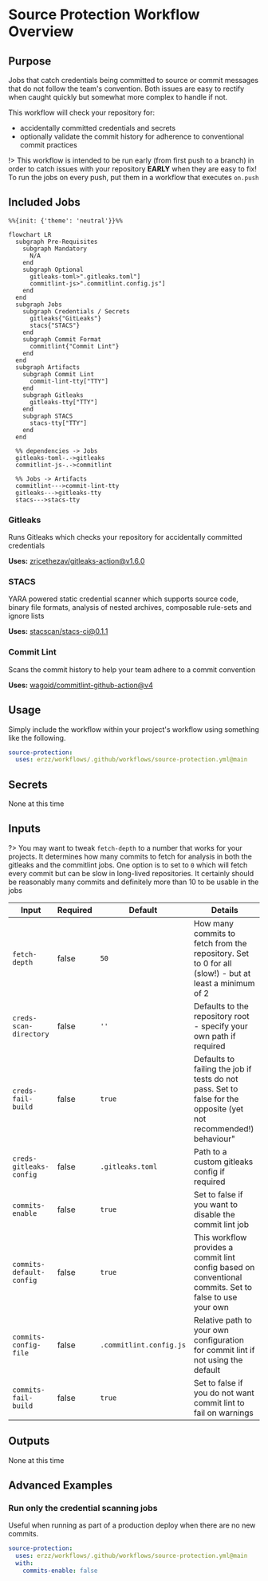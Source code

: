 # Source Protection Workflow Overview

## Purpose

Jobs that catch credentials being committed to source or commit messages that do not follow the team's convention. Both issues are easy to rectify when caught quickly but somewhat more complex to handle if not.

This workflow will check your repository for:

- accidentally committed credentials and secrets
- optionally validate the commit history for adherence to conventional commit practices

!> This workflow is intended to be run early (from first push to a branch) in order to catch issues with your repository **EARLY** when they are easy to fix! To run the jobs on every push, put them in a workflow that executes `on.push`

## Included Jobs

```mermaid
%%{init: {'theme': 'neutral'}}%%

flowchart LR
  subgraph Pre-Requisites
    subgraph Mandatory
      N/A
    end
    subgraph Optional
      gitleaks-toml>".gitleaks.toml"]
      commitlint-js>".commitlint.config.js"]
    end
  end
  subgraph Jobs
    subgraph Credentials / Secrets
      gitleaks{"GitLeaks"}
      stacs{"STACS"}
    end
    subgraph Commit Format
      commitlint{"Commit Lint"}
    end
  end
  subgraph Artifacts
    subgraph Commit Lint
      commit-lint-tty["TTY"]
    end
    subgraph Gitleaks
      gitleaks-tty["TTY"]
    end
    subgraph STACS
      stacs-tty["TTY"]
    end
  end

  %% dependencies -> Jobs
  gitleaks-toml-.->gitleaks
  commitlint-js-.->commitlint

  %% Jobs -> Artifacts
  commitlint--->commit-lint-tty
  gitleaks--->gitleaks-tty
  stacs--->stacs-tty
```

### Gitleaks

Runs Gitleaks which checks your repository for accidentally committed credentials

**Uses:** [zricethezav/gitleaks-action@v1.6.0](https://github.com/zricethezav/gitleaks-action)

### STACS

YARA powered static credential scanner which supports source code, binary file formats, analysis of 
nested archives, composable rule-sets and ignore lists

**Uses:** [stacscan/stacs-ci@0.1.1](https://github.com/stacscan/stacs-ci)

### Commit Lint

Scans the commit history to help your team adhere to a commit convention

**Uses:** [wagoid/commitlint-github-action@v4](https://github.com/wagoid/commitlint-github-action)

## Usage

Simply include the workflow within your project's workflow using something like the following.

```yaml
source-protection:
  uses: erzz/workflows/.github/workflows/source-protection.yml@main
```
## Secrets

None at this time

## Inputs

?> You may want to tweak `fetch-depth` to a number that works for your projects. It determines how many commits to fetch for analysis in both the gitleaks and the commitlint jobs.
One option is to set to `0` which will fetch every commit but can be slow in long-lived repositories. It certainly should be reasonably many commits and definitely more than 10 to be usable
in the jobs

| Input                    | Required | Default                 | Details                                                                                                           |
| ------------------------ | -------- | ----------------------- | ----------------------------------------------------------------------------------------------------------------- |
| `fetch-depth`            | false    | `50`                    | How many commits to fetch from the repository. Set to 0 for all (slow!) - but at least a minimum of 2             |
| `creds-scan-directory`   | false    | `''`                    | Defaults to the repository root - specify your own path if required                                               |
| `creds-fail-build`       | false    | `true`                  | Defaults to failing the job if tests do not pass. Set to false for the opposite (yet not recommended!) behaviour" |
| `creds-gitleaks-config`  | false    | `.gitleaks.toml`        | Path to a custom gitleaks config if required                                                                      |
| `commits-enable`         | false    | `true`                  | Set to false if you want to disable the commit lint job                                                           |
| `commits-default-config` | false    | `true`                  | This workflow provides a commit lint config based on conventional commits. Set to false to use your own           |
| `commits-config-file`    | false    | `.commitlint.config.js` | Relative path to your own configuration for commit lint if not using the default                                  |
| `commits-fail-build`     | false    | `true`                  | Set to false if you do not want commit lint to fail on warnings                                                   |

## Outputs

None at this time

## Advanced Examples

### Run only the credential scanning jobs

Useful when running as part of a production deploy when there are no new commits.

```yaml
source-protection:
  uses: erzz/workflows/.github/workflows/source-protection.yml@main
  with:
    commits-enable: false
```

